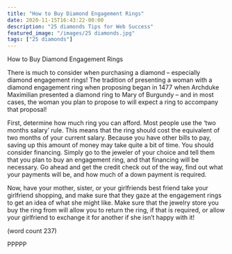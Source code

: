 ```yaml
---
title: "How to Buy Diamond Engagement Rings"
date: 2020-11-15T16:43:22-08:00
description: "25 diamonds Tips for Web Success"
featured_image: "/images/25 diamonds.jpg"
tags: ["25 diamonds"]
---
```


How to Buy Diamond Engagement Rings

There is much to consider when purchasing 
a diamond – especially diamond 
engagement rings! The tradition of 
presenting a woman with a diamond 
engagement ring when proposing began in 
1477 when Archduke Maximilian presented 
a diamond ring to Mary of Burgundy – and 
in most cases, the woman you plan to 
propose to will expect a ring to accompany 
that proposal!

First, determine how much ring you can 
afford. Most people use the ‘two months 
salary’ rule. This means that the ring should 
cost the equivalent of two months of your 
current salary. Because you have other bills 
to pay, saving up this amount of money may 
take quite a bit of time. You should consider 
financing. Simply go to the jeweler of your 
choice and tell them that you plan to buy an 
engagement ring, and that financing will be 
necessary. Go ahead and get the credit 
check out of the way, find out what your 
payments will be, and how much of a down 
payment is required.

Now, have your mother, sister, or your 
girlfriends best friend take your girlfriend 
shopping, and make sure that they gaze at 
the engagement rings to get an idea of what 
she might like. Make sure that the jewelry 
store you buy the ring from will allow you to 
return the ring, if that is required, or allow 
your girlfriend to exchange it for another if 
she isn’t happy with it!

(word count 237)

PPPPP

